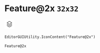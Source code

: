 # Feature@2x `32x32`
<img src="/img/Feature@2x.png" width=32 height=32>

``` CSharp
EditorGUIUtility.IconContent("Feature@2x")
```
```
Feature@2x
```
